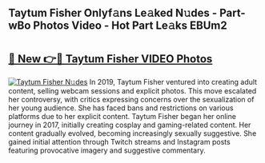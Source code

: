 ## Taytum Fisher Onlyf𝚊ns Le𝚊ked N𝚞des - Part-wBo Photos Video - Hot Part Le𝚊ks EBUm2

# <h2><a href="http://ab79473.deff.icu/?id=Taytum+Fisher">🔗 New 👉🔴 Taytum Fisher VIDEO Photos</a></h2>

[![Taytum Fisher N𝚞des](https://i.imgur.com/rIISA9y.gif)](http://ab79473.deff.icu/?id=Taytum+Fisher)
In 2019, Taytum Fisher ventured into creating adult content, selling webcam sessions and explicit photos. This move escalated her controversy, with critics expressing concerns over the sexualization of her young audience. She has faced bans and restrictions on various platforms due to her explicit content. Taytum Fisher began her online journey in 2017, initially creating cosplay and gaming-related content. Her content gradually evolved, becoming increasingly sexually suggestive. She gained initial attention through Twitch streams and Instagram posts featuring provocative imagery and suggestive commentary.
